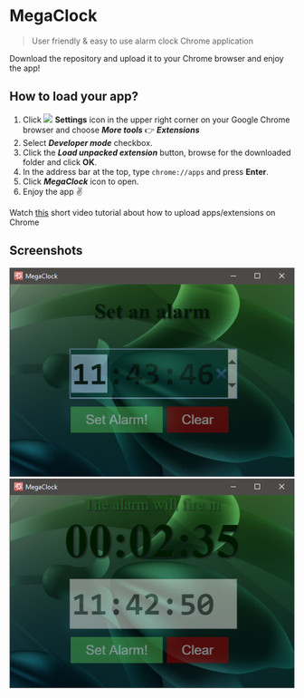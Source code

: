 # MegaClock
>User friendly & easy to use alarm clock Chrome application

Download the repository and upload it to your Chrome browser and enjoy the app!

## How to load your app?

1. Click ![](https://storage.googleapis.com/support-kms-prod/5C6FB52C8BBB2C12DC89B5F42F16B9B5E9CF) **Settings** icon in the upper right corner on your Google Chrome browser and choose __*More tools*__ :point_right: __*Extensions*__
2. Select __*Developer mode*__ checkbox.
3. Click the __*Load unpacked extension*__ button, browse for the downloaded folder and click **OK**.
4. In the address bar at the top, type `chrome://apps` and press **Enter**.
5. Click __*MegaClock*__ icon to open.
6. Enjoy the app :v:

Watch [this](https://www.youtube.com/watch?v=a9sQMWgivDc) short video tutorial about how to upload apps/extensions on Chrome

## Screenshots
![](https://github.com/Mikheil-A/MegaClock/blob/master/Screenshots/1.png)
![](https://github.com/Mikheil-A/MegaClock/blob/master/Screenshots/2.png)
